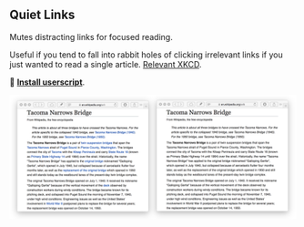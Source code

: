 ## Quiet Links

Mutes distracting links for focused reading.

Useful if you tend to fall into rabbit holes of clicking irrelevant links if you just wanted to read a single article. [Relevant XKCD](https://xkcd.com/214/).

🚀 **[Install userscript](https://github.com/arthurhammer/userscripts/raw/master/QuietLinks/quiet-links.user.js)**.

![Screenshot](screenshot.png)
